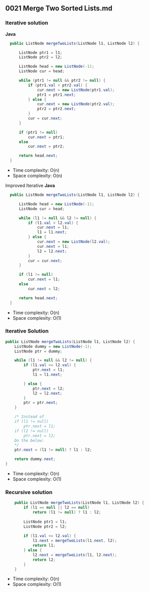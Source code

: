 ## 0021 Merge Two Sorted Lists.md
### Iterative solution
**Java**
```java
  public ListNode mergeTwoLists(ListNode l1, ListNode l2) {

      ListNode ptr1 = l1;
      ListNode ptr2 = l2;

      ListNode head = new ListNode(-1);        
      ListNode cur = head;

      while (ptr1 != null && ptr2 != null) {
          if (ptr1.val < ptr2.val) {
              cur.next = new ListNode(ptr1.val);
              ptr1 = ptr1.next;
          } else {
              cur.next = new ListNode(ptr2.val);
              ptr2 = ptr2.next;
          }
          cur = cur.next;
      }

      if (ptr1 != null)  
          cur.next = ptr1;
      else 
          cur.next = ptr2;

      return head.next;
  }
```
* Time complexity: O(n)
* Space complexity: O(n)

Improved Iterative
**Java**
```Java
  public ListNode mergeTwoLists(ListNode l1, ListNode l2) {

      ListNode head = new ListNode(-1);        
      ListNode cur = head;

      while (l1 != null && l2 != null) {
          if (l1.val < l2.val) {
              cur.next = l1;
              l1 = l1.next;
          } else {
              cur.next = new ListNode(l2.val);
              cur.next = l1;
              l2 = l2.next;
          }
          cur = cur.next;
      }

      if (l1 != null)  
          cur.next = l1;
      else 
          cur.next = l2;

      return head.next;
  }
```
* Time complexity: O(n)
* Space complexity: O(1)

### Iterative Solution
```java
public ListNode mergeTwoLists(ListNode l1, ListNode l2) {
    ListNode dummy = new ListNode(-1);
    ListNode ptr = dummy;

    while (l1 != null && l2 != null) {
        if (l1.val <= l2.val) {
            ptr.next = l1;
            l1 = l1.next;

        } else {
            ptr.next = l2;
            l2 = l2.next;
        }
        ptr = ptr.next;
    }

    /* Instead of
    if (l1 != null)
        ptr.next = l1;
    if (l2 != null)
        ptr.next = l2;
    Do the below:
    */
    ptr.next = (l1 != null) ? l1 : l2;

    return dummy.next;
}
```
* Time complexity: O(n)
* Space complexity: O(1)

### Recursive solution
```java
    public ListNode mergeTwoLists(ListNode l1, ListNode l2) {
        if (l1 == null || l2 == null)
            return (l1 != null) ? l1 : l2;
        
        ListNode ptr1 = l1;
        ListNode ptr2 = l2;
        
        if (l1.val <= l2.val) {
            l1.next = mergeTwoLists(l1.next, l2);
            return l1;
        } else {
            l2.next = mergeTwoLists(l1, l2.next);
            return l2;
        }
    }
```
* Time complexity: O(n)
* Space complexity: O(1)

